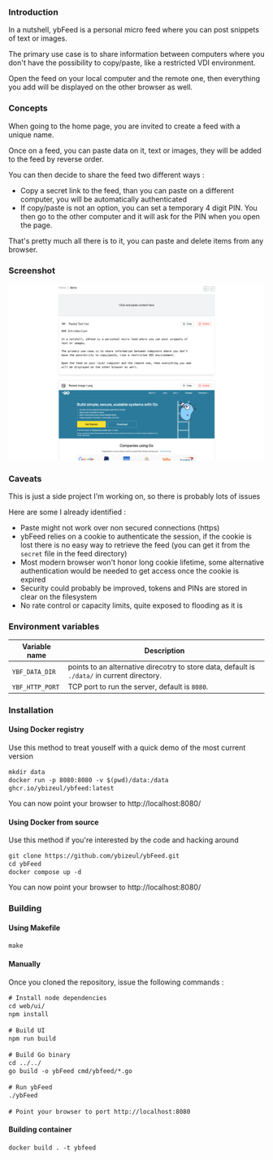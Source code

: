 ### Introduction

In a nutshell, ybFeed is a personal micro feed where you can post snippets of 
text or images.

The primary use case is to share information between computers where you don't
have the possibility to copy/paste, like a restricted VDI environment.

Open the feed on your local computer and the remote one, then everything you add
will be displayed on the other browser as well.

### Concepts

When going to the home page, you are invited to create a feed with a unique
name.

Once on a feed, you can paste data on it, text or images, they will be added
to the feed by reverse order.

You can then decide to share the feed two different ways :

- Copy a secret link to the feed, than you can paste on a different computer,
you will be automatically authenticated
- If copy/paste is not an option, you can set a temporary 4 digit PIN. You then
go to the other computer and it will ask for the PIN when you open the page.

That's pretty much all there is to it, you can paste and delete items from any
browser.

### Screenshot

![Screenshot](assets/screenshot.png)

### Caveats

This is just a side project I'm working on, so there is probably lots of issues

Here are some I already identified :

- Paste might not work over non secured connections (https)
- ybFeed relies on a cookie to authenticate the session, if the cookie is lost
there is no easy way to retrieve the feed (you can get it from the `secret` file
in the feed directory)
- Most modern browser won't honor long cookie lifetime, some alternative
authentication would be needed to get access once the cookie is expired
- Security could probably be improved, tokens and PINs are stored in clear on
the filesystem
- No rate control or capacity limits, quite exposed to flooding as it is

### Environment variables
| Variable name | Description |
|---------------|-------------|
| `YBF_DATA_DIR` | points to an alternative direcotry to store data, default is `./data/` in current directory. |
| `YBF_HTTP_PORT` | TCP port to run the server, default is `8080`. |

### Installation

#### Using Docker registry

Use this method to treat youself with a quick demo of the most current version

```
mkdir data
docker run -p 8080:8080 -v $(pwd)/data:/data ghcr.io/ybizeul/ybfeed:latest
```

You can now point your browser to http://localhost:8080/

#### Using Docker from source

Use this method if you're interested by the code and hacking around

```
git clone https://github.com/ybizeul/ybFeed.git
cd ybFeed
docker compose up -d
```

You can now point your browser to http://localhost:8080/

### Building

#### Using Makefile

```
make
```

#### Manually

Once you cloned the repository, issue the following commands :
```
# Install node dependencies
cd web/ui/
npm install

# Build UI
npm run build

# Build Go binary
cd ../../
go build -o ybFeed cmd/ybfeed/*.go

# Run ybFeed
./ybFeed

# Point your browser to port http://localhost:8080
```

#### Building container

```
docker build . -t ybfeed
```

